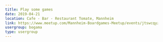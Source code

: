```yaml
---
title: Play some games
date: 2019-04-21
location: Cafe - Bar - Restaurant Tomate, Mannheim
link: https://www.meetup.com/Mannheim-Boardgames-Meetup/events/jtswcqyzgbcc/
usergroup: bogama
type: usergroup
---
```

